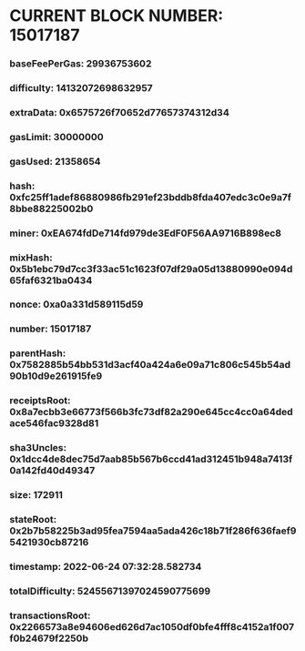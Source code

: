 # CURRENT BLOCK NUMBER: 15017187

### baseFeePerGas: 29936753602
### difficulty: 14132072698632957
### extraData: 0x6575726f70652d77657374312d34
### gasLimit: 30000000
### gasUsed: 21358654
### hash: 0xfc25ff1adef86880986fb291ef23bddb8fda407edc3c0e9a7f8bbe88225002b0
### miner: 0xEA674fdDe714fd979de3EdF0F56AA9716B898ec8
### mixHash: 0x5b1ebc79d7cc3f33ac51c1623f07df29a05d13880990e094d65faf6321ba0434
### nonce: 0xa0a331d589115d59
### number: 15017187
### parentHash: 0x7582885b54bb531d3acf40a424a6e09a71c806c545b54ad90b10d9e261915fe9
### receiptsRoot: 0x8a7ecbb3e66773f566b3fc73df82a290e645cc4cc0a64dedace546fac9328d81
### sha3Uncles: 0x1dcc4de8dec75d7aab85b567b6ccd41ad312451b948a7413f0a142fd40d49347
### size: 172911
### stateRoot: 0x2b7b58225b3ad95fea7594aa5ada426c18b71f286f636faef95421930cb87216
### timestamp: 2022-06-24 07:32:28.582734
### totalDifficulty: 52455671397024590775699
### transactionsRoot: 0x2266573a8e94606ed626d7ac1050df0bfe4fff8c4152a1f007f0b24679f2250b
